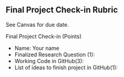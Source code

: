 Final Project Check-in Rubric
------

See Canvas for due date.

Final Project Check-in  (Points)

- Name: Your name    
- Finalized Research Question (1): 
- Working Code in GitHub(3):
- List of ideas to finish project in GitHub(1):